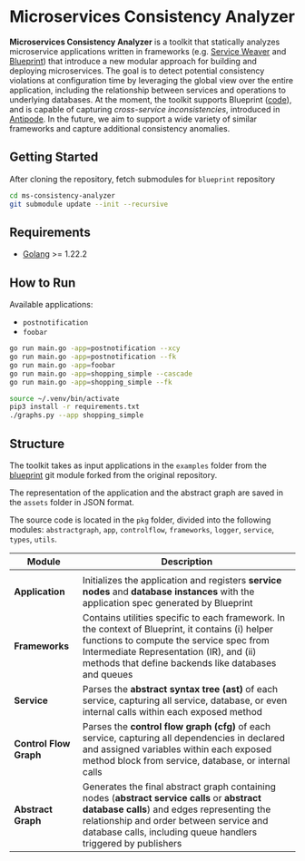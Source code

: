 # Microservices Consistency Analyzer

**Microservices Consistency Analyzer** is a toolkit that statically analyzes microservice applications written in frameworks (e.g. [Service Weaver](https://dl.acm.org/doi/10.1145/3593856.3595909) and [Blueprint](https://dl.acm.org/doi/10.1145/3600006.3613138)) that introduce a new modular approach for building and deploying microservices. The goal is to detect potential consistency violations at configuration time by leveraging the global view over the entire application, including the relationship between services and operations to underlying databases. At the moment, the toolkit supports Blueprint ([code](https://github.com/Blueprint-uServices/blueprint)), and is capable of capturing *cross-service inconsistencies*, introduced in [Antipode](https://dl.acm.org/doi/10.1145/3600006.3613176). In the future, we aim to support a wide variety of similar frameworks and capture additional consistency anomalies.

## Getting Started

After cloning the repository, fetch submodules for `blueprint` repository

```zsh
cd ms-consistency-analyzer
git submodule update --init --recursive
```

## Requirements

- [Golang](https://go.dev/doc/install) >= 1.22.2

## How to Run

Available applications:
- `postnotification`
- `foobar`

```zsh
go run main.go -app=postnotification --xcy
go run main.go -app=postnotification --fk
go run main.go -app=foobar
go run main.go -app=shopping_simple --cascade
go run main.go -app=shopping_simple --fk

source ~/.venv/bin/activate
pip3 install -r requirements.txt
./graphs.py --app shopping_simple
```

## Structure

The toolkit takes as input applications in the `examples` folder from the [blueprint](https://github.com/mafaldacf/blueprint) git module forked from the original repository.

The representation of the application and the abstract graph are saved in the `assets` folder in JSON format.

The source code is located in the `pkg` folder, divided into the following modules: `abstractgraph`, `app`, `controlflow`, `frameworks`, `logger`, `service`, `types`, `utils`.

| Module                    | Description |
| --------------------------| ---------- |
|                           |            |
| **Application**           | Initializes the application and registers **service nodes** and **database instances** with the application spec generated by Blueprint       |
| **Frameworks**            | Contains utilities specific to each framework. In the context of Blueprint, it contains (i) helper functions to compute the service spec from Intermediate Representation (IR), and (ii) methods that define backends like databases and queues       |
| **Service**               | Parses the **abstract syntax tree (ast)** of each service, capturing all service, database, or even internal calls within each exposed method       |
| **Control Flow Graph**    | Parses the **control flow graph (cfg)** of each service, capturing all dependencies in declared and assigned variables within each exposed method block from service, database, or internal calls       |
| **Abstract Graph**        | Generates the final abstract graph containing nodes (**abstract service calls** or **abstract database calls**) and edges representing the relationship and order between service and database calls, including queue handlers triggered by publishers       |

